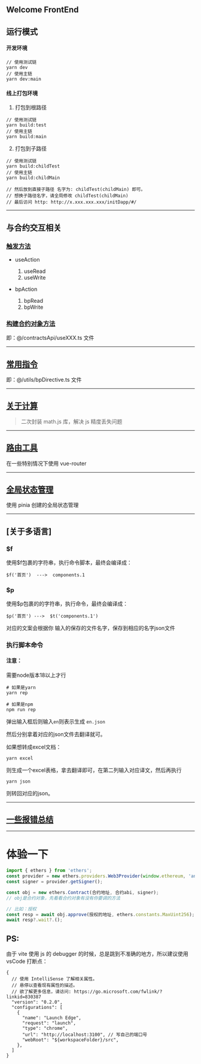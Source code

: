 ## Welcome FrontEnd


## 运行模式

#### 开发环境

```
// 使用测试链
yarn dev
// 使用主链
yarn dev:main
```

#### 线上打包环境

1. 打包到根路径

```
// 使用测试链
yarn build:test
// 使用主链
yarn build:main
```

2. 打包到子路径

```
// 使用测试链
yarn build:childTest
// 使用主链
yarn build:childMain

// 然后放到直接子路径 名字为: childTest(childMain) 即可。
// 想换子路径名字，请全局修改 childTest(childMain)
// 最后访问 http: http://x.xxx.xxx.xxx/initDapp/#/
```

---

## 与合约交互相关

### [触发方法](/FrontEnd/BPHooks/useAction/index)

- useAction

  1. useRead
  2. useWrite

- bpAction
  1. bpRead
  2. bpWrite

### [构建合约对象方法](/FrontEnd/BPFunction/action/index)

即：@/contractsApi/useXXX.ts 文件

---

## [常用指令](/FrontEnd/BPFunction/bpDirective/index)

即：@/utils/bpDirective.ts 文件

---

## [关于计算](/FrontEnd/BPFunction/bpMath/index)

> 二次封装 math.js 库，解决 js 精度丢失问题

---

## [路由工具](/FrontEnd/BPFunction/router/index)

在一些特别情况下使用 vue-router

---

## [全局状态管理](/FrontEnd/BPFunction/store/index)

使用 pinia 创建的全局状态管理

---

## [关于多语言]

### $f
使用$f包裹的字符串，执行命令脚本，最终会编译成：
```
$f('首页')  --->  components.1
```

### $p
使用$p包裹的的字符串，执行命令，最终会编译成：
```
$p('首页') --->  $t('components.1')
```

对应的文案会根据你 输入的保存的文件名字，保存到相应的名字json文件

### 执行脚本命令
#### 注意：
需要node版本18以上才行

```shell
# 如果是yarn 
yarn rep

# 如果是npm
npm run rep
```

弹出输入框后则输入```en```则表示生成 ```en.json```

然后分别拿着对应的json文件去翻译就可。

如果想转成excel文档：

```shell
yarn excel
```

则生成一个excel表格，拿去翻译即可，在第二列输入对应译文，然后再执行

```shell
yarn json
```

则转回对应的json。

---

## [一些报错总结](/FrontEnd/BPFunction/errors/index)

---

# 体验一下

```ts
import { ethers } from 'ethers';
const provider = new ethers.providers.Web3Provider(window.ethereum, 'any');
const signer = provider.getSigner();

const obj = new ethers.Contract(合约地址, 合约abi, signer);
// obj是合约对象，先看看合约对象有没有你要调的方法

// 比如：授权
const resp = await obj.approve(授权的地址, ethers.constants.MaxUint256);
await resp?.wait?.();
```

## PS:

由于 vite 使用 js 的 debugger 的时候，总是跳到不准确的地方，所以建议使用 vsCode 打断点：

```
{
  // 使用 IntelliSense 了解相关属性。
  // 悬停以查看现有属性的描述。
  // 欲了解更多信息，请访问: https://go.microsoft.com/fwlink/?linkid=830387
  "version": "0.2.0",
  "configurations": [
    {
      "name": "Launch Edge",
      "request": "launch",
      "type": "chrome",
      "url": "http://localhost:3100", // 写自己的端口号
      "webRoot": "${workspaceFolder}/src",
    },
  ]
}
```
